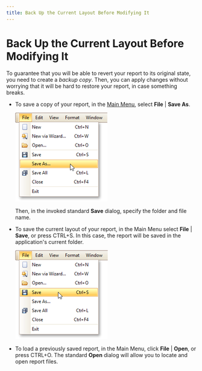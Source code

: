 ```yaml
---
title: Back Up the Current Layout Before Modifying It
---
```

# Back Up the Current Layout Before Modifying It
To guarantee that you will be able to revert your report to its original state, you need to create a _backup copy_. Then, you can apply changes without worrying that it will be hard to restore your report, in case something breaks.
* To save a copy of your report, in the [Main Menu](../report-designer-reference/report-designer-ui/main-menu.md), select **File** | **Save As**.
	
	![Report-SaveAs](../../../../images/img11066.png)
	
	Then, in the invoked standard **Save** dialog, specify the folder and file name.
* To save the current layout of your report, in the Main Menu select **File** | **Save**, or press CTRL+S. In this case, the report will be saved in the application's current folder.
	
	![Report-Save](../../../../images/img9171.png)
* To load a previously saved report, in the Main Menu, click **File** | **Open**, or press CTRL+O. The standard **Open** dialog will allow you to locate and open report files.